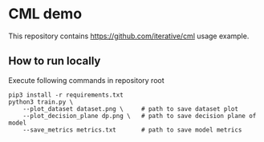 # CML demo

This repository contains https://github.com/iterative/cml usage example.

## How to run locally

Execute following commands in repository root

```
pip3 install -r requirements.txt
python3 train.py \
    --plot_dataset dataset.png \     # path to save dataset plot
    --plot_decision_plane dp.png \   # path to save decision plane of model
    --save_metrics metrics.txt       # path to save model metrics
```
